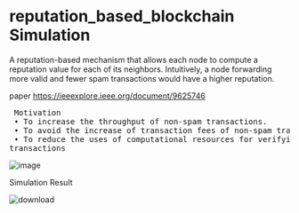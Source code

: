 # reputation_based_blockchain Simulation

A reputation-based mechanism that allows each node to compute a
 reputation value for each of its neighbors. Intuitively, a node
 forwarding more valid and fewer spam transactions would have a
 higher reputation.

paper
 https://ieeexplore.ieee.org/document/9625746
<pre>
 Motivation
 • To increase the throughput of non-spam transactions.
 • To avoid the increase of transaction fees of non-spam transactions.
 • To reduce the uses of computational resources for verifying spam 
transactions
</pre>
 ![image](https://github.com/sannu01/reputation_based_blockchain/assets/53299324/22768351-c331-4356-a741-c090009072ae)


Simulation Result

![download](https://github.com/sannu01/reputation_based_blockchain/assets/53299324/ecac3d1b-1f94-484d-8671-da0ec9c21e21)
